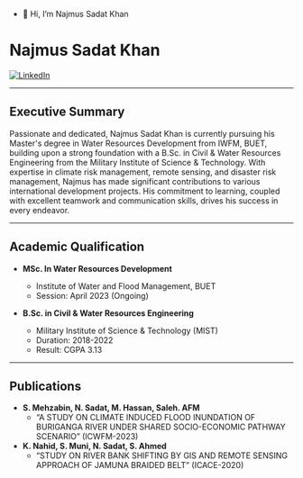 - 👋 Hi, I’m Najmus Sadat Khan
# Najmus Sadat Khan

[![LinkedIn](https://img.shields.io/badge/LinkedIn-Connect-blue)](https://linkedin.com/in/sadatrk/)

---

## Executive Summary

Passionate and dedicated, Najmus Sadat Khan is currently pursuing his Master's degree in Water Resources Development from IWFM, BUET, building upon a strong foundation with a B.Sc. in Civil & Water Resources Engineering from the Military Institute of Science & Technology. With expertise in climate risk management, remote sensing, and disaster risk management, Najmus has made significant contributions to various international development projects. His commitment to learning, coupled with excellent teamwork and communication skills, drives his success in every endeavor.

---

## Academic Qualification

- **MSc. In Water Resources Development**
  - Institute of Water and Flood Management, BUET
  - Session: April 2023 (Ongoing)

- **B.Sc. in Civil & Water Resources Engineering**
  - Military Institute of Science & Technology (MIST)
  - Duration: 2018-2022
  - Result: CGPA 3.13
---

## Publications

- **S. Mehzabin, N. Sadat, M. Hassan, Saleh. AFM**
  - “A STUDY ON CLIMATE INDUCED FLOOD INUNDATION OF BURIGANGA RIVER UNDER SHARED SOCIO-ECONOMIC PATHWAY SCENARIO” (ICWFM-2023)
- **K. Nahid, S. Muni, N. Sadat, S. Ahmed**
  - “STUDY ON RIVER BANK SHIFTING BY GIS AND REMOTE SENSING APPROACH OF JAMUNA BRAIDED BELT” (ICACE-2020)

